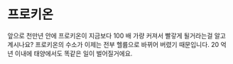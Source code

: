 # 프로키온

앞으로 천만년 안에 프로키온이 지금보다 100 배 가량 커져서 빨갛게 될거라는걸 알고
계시나요? 프로키온의 수소가 이제는 전부 헬륨으로 바뀌어 버렸기 때문입니다. 20 억
년 이내에 태양에서도 똑같은 일이 벌어질거에요.
